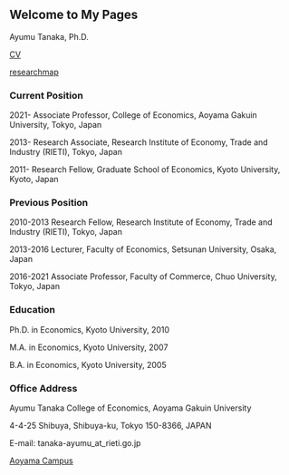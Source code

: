 ## Welcome to My Pages​


Ayumu Tanaka, Ph.D.

 ​[CV](cv_tanaka.pdf) 

 [researchmap](https://researchmap.jp/ayumu-tanaka)

### Current Position
2021- Associate Professor, College of Economics, Aoyama Gakuin University, Tokyo, Japan

2013- Research Associate, Research Institute of Economy, Trade and Industry (RIETI), Tokyo, Japan

2011- Research Fellow, Graduate School of Economics, Kyoto University, Kyoto, Japan

### Previous Position
2010-2013 Research Fellow, Research Institute of Economy, Trade and Industry (RIETI), Tokyo, Japan

2013-2016 Lecturer, Faculty of Economics, Setsunan University, Osaka, Japan

2016-2021 Associate Professor, Faculty of Commerce, Chuo University, Tokyo, Japan

### Education
Ph.D. in Economics, Kyoto University, 2010

M.A. in Economics, Kyoto University, 2007

B.A. in Economics, Kyoto University, 2005

### Office Address
Ayumu Tanaka
College of Economics, Aoyama Gakuin University

4-4-25 Shibuya, Shibuya-ku, Tokyo 150-8366, JAPAN

E-mail: tanaka-ayumu_at_rieti.go.jp

[Aoyama Campus](https://www.aoyama.ac.jp/en/outline/map_directions.html)

